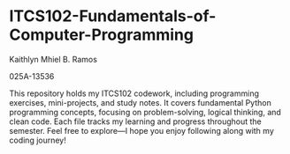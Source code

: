 # ITCS102-Fundamentals-of-Computer-Programming

Kaithlyn Mhiel B. Ramos

025A-13536

This repository holds my ITCS102 codework, including programming exercises, mini-projects, and study notes. It covers fundamental Python programming concepts, focusing on problem-solving, logical thinking, and clean code. Each file tracks my learning and progress throughout the semester. Feel free to explore—I hope you enjoy following along with my coding journey!
